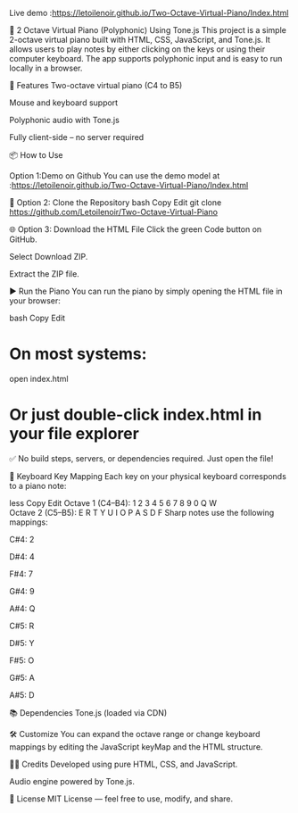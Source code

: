 Live demo :https://letoilenoir.github.io/Two-Octave-Virtual-Piano/Index.html

🎹 2 Octave Virtual Piano (Polyphonic) Using Tone.js
This project is a simple 2-octave virtual piano built with HTML, CSS, JavaScript, and Tone.js. It allows users to play notes by either clicking on the keys or using their computer keyboard. The app supports polyphonic input and is easy to run locally in a browser.

🚀 Features
Two-octave virtual piano (C4 to B5)

Mouse and keyboard support

Polyphonic audio with Tone.js

Fully client-side – no server required

📦 How to Use

Option 1:Demo on Github
You can use the demo model at :https://letoilenoir.github.io/Two-Octave-Virtual-Piano/Index.html


🔄 Option 2: Clone the Repository
bash
Copy
Edit
git clone https://github.com/Letoilenoir/Two-Octave-Virtual-Piano

🌐 Option 3: Download the HTML File
Click the green Code button on GitHub.

Select Download ZIP.

Extract the ZIP file.

▶️ Run the Piano
You can run the piano by simply opening the HTML file in your browser:

bash
Copy
Edit
# On most systems:
open index.html

# Or just double-click index.html in your file explorer
✅ No build steps, servers, or dependencies required. Just open the file!

🎹 Keyboard Key Mapping
Each key on your physical keyboard corresponds to a piano note:

less
Copy
Edit
Octave 1 (C4–B4): 1 2 3 4 5 6 7 8 9 0 Q W  
Octave 2 (C5–B5): E R T Y U I O P A S D F
Sharp notes use the following mappings:

C#4: 2

D#4: 4

F#4: 7

G#4: 9

A#4: Q

C#5: R

D#5: Y

F#5: O

G#5: A

A#5: D

📚 Dependencies
Tone.js (loaded via CDN)

🛠️ Customize
You can expand the octave range or change keyboard mappings by editing the JavaScript keyMap and the HTML structure.

🧑‍💻 Credits
Developed using pure HTML, CSS, and JavaScript.

Audio engine powered by Tone.js.

📄 License
MIT License — feel free to use, modify, and share.
